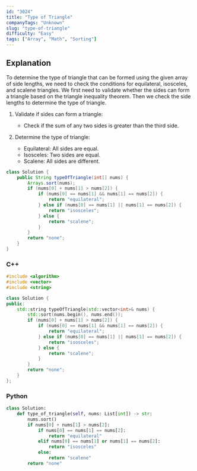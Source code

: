 ```yaml
---
id: "3024"
title: "Type of Triangle"
companyTags: "Unknown"
slug: "type-of-triangle"
difficulty: "Easy"
tags: ["Array", "Math", "Sorting"]
---
```


## Explanation
To determine the type of triangle that can be formed using the given array of side lengths, we need to check the conditions for equilateral, isosceles, and scalene triangles. We first need to validate whether the sides can form a triangle based on the triangle inequality theorem. Then we check the side lengths to determine the type of triangle.

1. Validate if sides can form a triangle:
   - Check if the sum of any two sides is greater than the third side.

2. Determine the type of triangle:
   - Equilateral: All sides are equal.
   - Isosceles: Two sides are equal.
   - Scalene: All sides are different.
```java
class Solution {
    public String typeOfTriangle(int[] nums) {
        Arrays.sort(nums);
        if (nums[0] + nums[1] > nums[2]) {
            if (nums[0] == nums[1] && nums[1] == nums[2]) {
                return "equilateral";
            } else if (nums[0] == nums[1] || nums[1] == nums[2]) {
                return "isosceles";
            } else {
                return "scalene";
            }
        }
        return "none";
    }
}
```

### C++
```cpp
#include <algorithm>
#include <vector>
#include <string>

class Solution {
public:
    std::string typeOfTriangle(std::vector<int>& nums) {
        std::sort(nums.begin(), nums.end());
        if (nums[0] + nums[1] > nums[2]) {
            if (nums[0] == nums[1] && nums[1] == nums[2]) {
                return "equilateral";
            } else if (nums[0] == nums[1] || nums[1] == nums[2]) {
                return "isosceles";
            } else {
                return "scalene";
            }
        }
        return "none";
    }
};
```

### Python
```python
class Solution:
    def type_of_triangle(self, nums: List[int]) -> str:
        nums.sort()
        if nums[0] + nums[1] > nums[2]:
            if nums[0] == nums[1] == nums[2]:
                return "equilateral"
            elif nums[0] == nums[1] or nums[1] == nums[2]:
                return "isosceles"
            else:
                return "scalene"
        return "none"
```